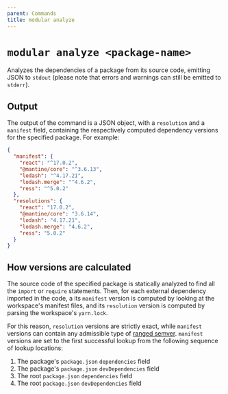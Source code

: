 ```yaml
---
parent: Commands
title: modular analyze
---
```


# `modular analyze <package-name>`

Analyzes the dependencies of a package from its source code, emitting JSON to
`stdout` (please note that errors and warnings can still be emitted to
`stderr`).

## Output

The output of the command is a JSON object, with a `resolution` and a `manifest`
field, containing the respectively computed dependency versions for the
specified package. For example:

```json
{
  "manifest": {
    "react": "^17.0.2",
    "@mantine/core": "^3.6.13",
    "lodash": "^4.17.21",
    "lodash.merge": "^4.6.2",
    "ress": "^5.0.2"
  },
  "resolutions": {
    "react": "17.0.2",
    "@mantine/core": "3.6.14",
    "lodash": "4.17.21",
    "lodash.merge": "4.6.2",
    "ress": "5.0.2"
  }
}
```

## How versions are calculated

The source code of the specified package is statically analyzed to find all the
`import` or `require` statements. Then, for each external dependency imported in
the code, a its `manifest` version is computed by looking at the workspace's
manifest files, and its `resolution` version is computed by parsing the
workspace's `yarn.lock`.

For this reason, `resolution` versions are strictly exact, while `manifest`
versions can contain any admissible type of
[ranged semver](https://github.com/npm/node-semver#versions). `manifest`
versions are set to the first successful lookup from the following sequence of
lookup locations:

1. The package's `package.json` `dependencies` field
1. The package's `package.json` `devDependencies` field
1. The root `package.json` `dependencies` field
1. The root `package.json` `devDependencies` field
